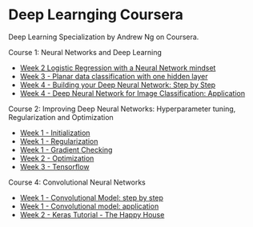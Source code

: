 # Deep Learnging Coursera
Deep Learning Specialization by Andrew Ng on Coursera.

Course 1: Neural Networks and Deep Learning

 - [Week 2  Logistic Regression with a Neural Network mindset](https://github.com/stanislaushimovolos/Deep-Learnging-Coursera/blob/master/NeuralNetworksAndDeepLearning/Logistic%2BRegression%2Bwith%2Ba%2BNeural%2BNetwork%2Bmindset%2Bv5.ipynb)
 - [Week 3 - Planar data classification with one hidden layer](https://github.com/stanislaushimovolos/Deep-Learnging-Coursera/blob/master/NeuralNetworksAndDeepLearning/Planar%2Bdata%2Bclassification%2Bwith%2Bone%2Bhidden%2Blayer%2Bv5.ipynb) 
 - [Week 4 - Building your Deep Neural Network: Step by Step](https://github.com/stanislaushimovolos/Deep-Learnging-Coursera/blob/master/NeuralNetworksAndDeepLearning/Building%2Byour%2BDeep%2BNeural%2BNetwork%2B-%2BStep%2Bby%2BStep%2Bv8.ipynb)
 - [Week 4 -  Deep Neural Network for Image Classification: Application](https://github.com/stanislaushimovolos/Deep-Learnging-Coursera/blob/master/NeuralNetworksAndDeepLearning/Deep%2BNeural%2BNetwork%2B-%2BApplication%2Bv8.ipynb)
 
Course 2: Improving Deep Neural Networks: Hyperparameter tuning, Regularization and Optimization

 - [Week 1 - Initialization](https://github.com/stanislaushimovolos/Deep-Learnging-Coursera/blob/master/ImprovingDeepNeuralNetworks/Initialization.ipynb)
 - [Week 1 - Regularization](https://github.com/stanislaushimovolos/Deep-Learnging-Coursera/blob/master/ImprovingDeepNeuralNetworks/Regularization%2B-%2Bv2.ipynb)
 - [Week 1 - Gradient Checking](https://github.com/stanislaushimovolos/Deep-Learnging-Coursera/blob/master/ImprovingDeepNeuralNetworks/Gradient%2BChecking%2Bv1.ipynb)
 - [Week 2 - Optimization](https://github.com/stanislaushimovolos/Deep-Learnging-Coursera/blob/master/ImprovingDeepNeuralNetworks/Optimization%2Bmethods.ipynb) 
 - [Week 3 - Tensorflow](https://github.com/stanislaushimovolos/Deep-Learnging-Coursera/blob/master/ImprovingDeepNeuralNetworks/Tensorflow%2BTutorial.ipynb) 
 
 
 Course 4: Convolutional Neural Networks
 
 - [Week 1 - Convolutional Model: step by step](https://github.com/stanislaushimovolos/Deep-Learnging-Coursera/blob/master/ConvolutionalNeuralNetworks/Convolution%2Bmodel%2B-%2BStep%2Bby%2BStep%2B-%2Bv2.ipynb)
 - [Week 1 - Convolutional model: application](https://github.com/stanislaushimovolos/Deep-Learnging-Coursera/blob/master/ConvolutionalNeuralNetworks/Convolution%2Bmodel%2B-%2BApplication%2B-%2Bv1.ipynb)
 - [Week 2 - Keras Tutorial - The Happy House](https://github.com/stanislaushimovolos/Deep-Learnging-Coursera/blob/master/ConvolutionalNeuralNetworks/Keras%2B-%2BTutorial%2B-%2BHappy%2BHouse%2Bv2.ipynb)
 
 
